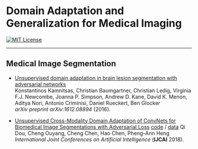 # Domain Adaptation and Generalization for Medical Imaging

[![MIT License](https://img.shields.io/badge/license-MIT-green.svg)](https://opensource.org/licenses/MIT)

-----

## Medical Image Segmentation
- [Unsupervised domain adaptation in brain lesion segmentation with adversarial networks](https://arxiv.org/abs/1612.08894)  
Konstantinos Kamnitsas, Christian Baumgartner, Christian Ledig, Virginia F.J. Newcombe, Joanna P. Simpson, Andrew D. Kane, David K. Menon, Aditya Nori, Antonio Criminisi, Daniel Rueckert, Ben Glocker  
*arXiv preprint arXiv:1612.08894* (2016).

- [Unsupervised Cross-Modality Domain Adaptation of ConvNets for Biomedical Image Segmentations with Adversarial Loss](https://arxiv.org/abs/1804.10916) 
[code](https://github.com/carrenD/Medical-Cross-Modality-Domain-Adaptation) / [data](https://drive.google.com/file/d/1m9NSHirHx30S8jvN0kB-vkd7LL0oWCq3/view)
Qi Dou, Cheng Ouyang, Cheng Chen, Hao Chen, Pheng-Ann Heng
*International Joint Conferences on Artificial Intelligence* (**IJCAI** 2018).